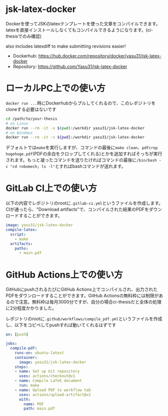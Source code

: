 # jsk-latex-docker
Dockerを使ってJSKのlatexテンプレートを使った文章をコンパイルできます。latexを直接インストールしなくてもコンパイルできるようになります。(ci-thesisでのみ確認)

also includes latexdiff to make submitting revisions easier!

* Dockerhub: https://hub.docker.com/repository/docker/yasu31/jsk-latex-docker
* Repository: https://github.com/Yasu31/jsk-latex-docker

# ローカルPC上での使い方
`docker run ...`時にDockerhubからプルしてくれるので、このレポジトリをcloneする必要はないです
```bash
cd /path/to/your-thesis
# on Linux
docker run --rm -it -v $(pwd):/workdir yasu31/jsk-latex-docker
# on Windows
docker run --rm -it -v ${pwd}:/workdir yasu31/jsk-latex-docker
```
デフォルトでは`make`を実行しますが、コマンドの最後に`make clean`、`pdfcrop hogehoge.pdf`(PDFの余白をクロップしてくれる)とかを追加すればそっちが実行されます。もっと凝ったコマンドを送りたければコマンドの最後に`/bin/bash -c "cd robomech; ls -l"`とすればbashコマンドが送れます。
# GitLab CI上での使い方
以下の内容でレポジトリのrootに`.gitlab-ci.yml`というファイルを作成します。CIが通ったら、"Download artifacts"で、コンパイルされた結果のPDFをダウンロードすることができます。
```yaml
image: yasu31/jsk-latex-docker
compile-latex:
  script:
    - make
  artifacts:
    paths:  
      - main.pdf
```

# GitHub Actions上での使い方
GitHubにpushされるたびにGitHub Actions上でコンパイルされ、出力されたPDFをダウンロードすることができます。GitHub Actionsの無料枠には制限があるので注意。無料枠は毎月3000分ですが、自分の場合ci-thesisだと全体の処理に2分程度かかりました。

レポジトリのrootに`.github/workflows/compile_pdf.yml`というファイルを作成し、以下をコピペしてpushすれば動いてくれるはずです
```yaml
on: [push]

jobs:
  compile-pdf:
    runs-on: ubuntu-latest
    container:
      image: yasu31/jsk-latex-docker
    steps:
    - name: Set up Git repository
      uses: actions/checkout@v1
    - name: Compile LaTeX document
      run: make
    - name: Upload PDF to workflow tab
      uses: actions/upload-artifact@v2
      with:
        name: PDF
        path: main.pdf
```
